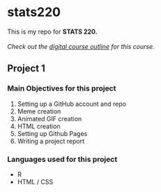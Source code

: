 # stats220

This is my repo for **STATS 220.**\
\
*Check out the [digital course outline](https://courseoutline.auckland.ac.nz/dco/course/STATS/220/1233) for this course.*

## Project 1
### Main Objectives for this project ###
1. Setting up a GitHub account and repo
2. Meme creation
3. Animated GIF creation
4. HTML creation
5. Setting up Github Pages
6. Writing a project report

### Languages used for this project ###
* R
* HTML / CSS



